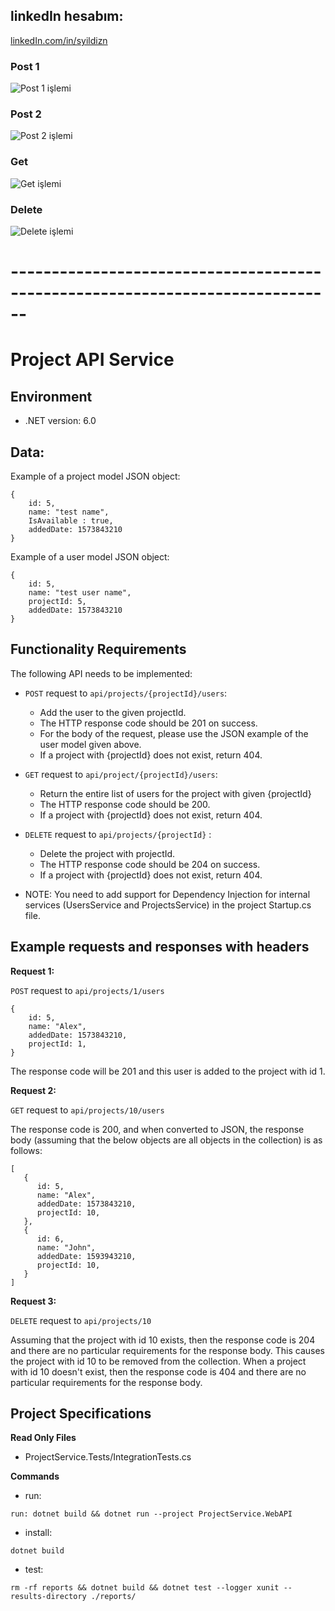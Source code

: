 

## linkedIn hesabım: 
[linkedIn.com/in/syildizn](https://www.linkedin.com/in/syildizn/)

### Post 1

![Post 1 işlemi](https://github.com/syildizn/Amatis.NetApi/blob/master/ProjectService.WebAPI/Assets/Post1.jpg)

### Post 2

![Post 2 işlemi](https://github.com/syildizn/Amatis.NetApi/blob/master/ProjectService.WebAPI/Assets/Post2.jpg)

### Get 

![Get işlemi](https://github.com/syildizn/Amatis.NetApi/blob/master/ProjectService.WebAPI/Assets/Get1.jpg)

### Delete 

![Delete işlemi](https://github.com/syildizn/Amatis.NetApi/blob/master/ProjectService.WebAPI/Assets/Delete1.jpg)

# ------------------------------------------------------------------------------
# Project API Service

## Environment 

- .NET version: 6.0

## Data:  
Example of a project model JSON object:
```
{
    id: 5,
    name: "test name",
    IsAvailable : true,
    addedDate: 1573843210
}   
```

Example of a user model JSON object:
```
{
    id: 5,
    name: "test user name",
    projectId: 5,
    addedDate: 1573843210
}  
```

## Functionality Requirements

The following API needs to be implemented:

- `POST` request to `api/projects/{projectId}/users`:
    - Add the user to the given projectId. 
    - The HTTP response code should be 201 on success.
    - For the body of the request, please use the JSON example of the user model given above.
    - If a project with {projectId} does not exist, return 404.

- `GET` request to `api/project/{projectId}/users`:
    - Return the entire list of users for the project with given {projectId}
    - The HTTP response code should be 200.
    - If a project with {projectId} does not exist, return 404.
 
- `DELETE` request to `api/projects/{projectId}` :
    - Delete the project with projectId. 
    - The HTTP response code should be 204 on success.
    - If a project with {projectId} does not exist, return 404.
 

- NOTE: You need to add support for Dependency Injection for internal services (UsersService and ProjectsService) in the project Startup.cs file.

## Example requests and responses with headers

**Request 1:**

`POST` request to `api/projects/1/users`

```
{
    id: 5,
    name: "Alex",
    addedDate: 1573843210,
    projectId: 1,
}
```
The response code will be 201 and this user is added to the project with id 1.

**Request 2:**

`GET` request to `api/projects/10/users`

The response code is 200, and when converted to JSON, the response body (assuming that the below objects are all objects in the collection) is as follows:

```
[
   {
      id: 5,
      name: "Alex",
      addedDate: 1573843210,
      projectId: 10,
   },
   {
      id: 6,
      name: "John",
      addedDate: 1593943210,
      projectId: 10,
   }
]
```

**Request 3:**

`DELETE` request to `api/projects/10`

Assuming that the project with id 10 exists, then the response code is 204 and there are no particular requirements for the response body. This causes the project with id 10 to be removed from the collection. When a project with id 10 doesn't exist, then the response code is 404 and there are no particular requirements for the response body.

## Project Specifications

**Read Only Files**
- ProjectService.Tests/IntegrationTests.cs

**Commands**  
- run:  
```
run: dotnet build && dotnet run --project ProjectService.WebAPI
```
- install: 
```
dotnet build
```
- test: 
```
rm -rf reports && dotnet build && dotnet test --logger xunit --results-directory ./reports/
```
